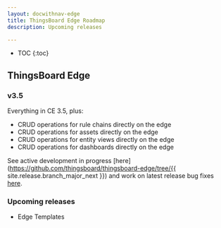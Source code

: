 ```yaml
---
layout: docwithnav-edge
title: ThingsBoard Edge Roadmap
description: Upcoming releases

---
```


* TOC
{:toc}

## ThingsBoard Edge

### v3.5

Everything in CE 3.5, plus:

* CRUD operations for rule chains directly on the edge
* CRUD operations for assets directly on the edge
* CRUD operations for entity views directly on the edge
* CRUD operations for dashboards directly on the edge

See active development in progress [here](https://github.com/thingsboard/thingsboard-edge/tree/{{ site.release.branch_major_next }}) and work on latest release bug fixes [here](https://github.com/thingsboard/thingsboard-edge/tree/master).

### Upcoming releases
* Edge Templates
